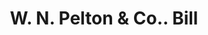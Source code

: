 ---
doi: 10.7916/D8KM0PTJ
date_other: '1880'
date_other_textual: 1880-1889
form: printed ephemera
genre:
- Invoices
name:
- W. N. Pelton & Co.
object_in_context_url: https://biggert.cul.columbia.edu/items/view/ave_biggert_00077
subject_hierarchical_geographic:
- Hartford, Connecticut, United States
subject_name:
- W. N. Pelton & Co.
title: W. N. Pelton & Co.. Bill
sort_title: W. N. Pelton & Co.. Bill
call_number: ave_biggert_00077
coordinates:
- 41.7625,-72.67416666666666
pid: ave_biggert_00077
identifiers: ave_biggert_00077
thumbnail: https://derivativo-1.library.columbia.edu/iiif/2/ldpd:343035/full/!256,256/0/native.jpg
permalink: /biggert/ave_biggert_00077/
layout: iiif-image-page
---